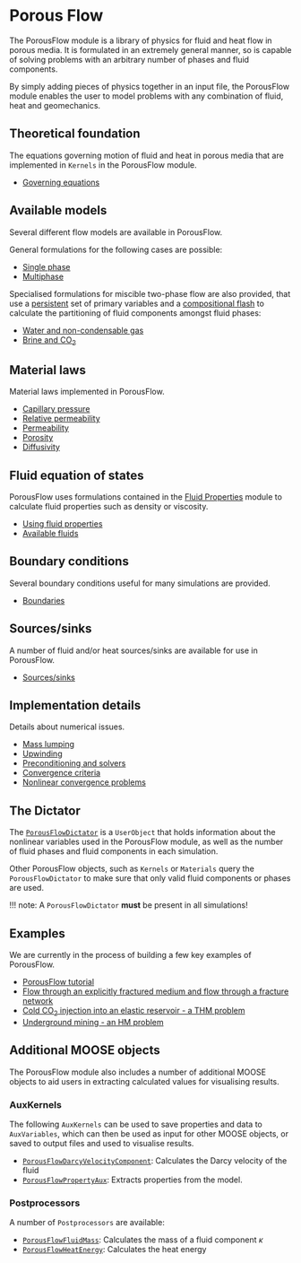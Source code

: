 # Porous Flow

The PorousFlow module is a library of physics for fluid and heat flow in porous
media. It is formulated in an extremely general manner, so is capable of solving
problems with an arbitrary number of phases and fluid components.

By simply adding pieces of physics together in an input file, the PorousFlow
module enables the user to model problems with any combination of fluid, heat
and geomechanics.

## Theoretical foundation

The equations governing motion of fluid and heat in porous media that are implemented
in `Kernels` in the PorousFlow module.

- [Governing equations](/porous_flow/governing_equations.md)

## Available models

Several different flow models are available in PorousFlow.

General formulations for the following cases are possible:

- [Single phase](/porous_flow/singlephase.md)
- [Multiphase](/porous_flow/multiphase.md)

Specialised formulations for miscible two-phase flow are also provided, that use
a [persistent](/porous_flow/persistent_variables.md) set of primary variables and a [compositional flash](/porous_flow/compositional_flash.md) to calculate the partitioning
of fluid components amongst fluid phases:

- [Water and non-condensable gas](/porous_flow/waterncg.md)
- [Brine and CO$_2$](/porous_flow/brineco2.md)

## Material laws

Material laws implemented in PorousFlow.

- [Capillary pressure](/porous_flow/capillary_pressure.md)
- [Relative permeability](/porous_flow/relative_permeability.md)
- [Permeability](/porous_flow/permeability.md)
- [Porosity](/porous_flow/porosity.md)
- [Diffusivity](/porous_flow/diffusivity.md)

## Fluid equation of states

PorousFlow uses formulations contained in the [Fluid
Properties](/fluid_properties/index.md) module to calculate fluid properties
such as density or viscosity.

 - [Using fluid properties](/porous_flow/fluids.md)
 - [Available fluids](/fluid_properties/index.md)

## Boundary conditions

Several boundary conditions useful for many simulations are provided.

 - [Boundaries](/porous_flow/boundaries.md)

## Sources/sinks

A number of fluid and/or heat sources/sinks are available for use in PorousFlow.

 - [Sources/sinks](/porous_flow/sinks.md)

## Implementation details

Details about numerical issues.

- [Mass lumping](/porous_flow/mass_lumping.md)
- [Upwinding](/porous_flow/upwinding.md)
- [Preconditioning and solvers](/porous_flow/solvers.md)
- [Convergence criteria](/porous_flow/convergence.md)
- [Nonlinear convergence problems](/porous_flow/nonlinear_convergence_problems.md)

## The Dictator

The [`PorousFlowDictator`](/porous_flow/PorousFlowDictator.md) is a `UserObject`
that holds information about the nonlinear variables used in the PorousFlow module,
as well as the number of fluid phases and fluid components in each simulation.

Other PorousFlow objects, such as `Kernels` or `Materials` query the `PorousFlowDictator`
to make sure that only valid fluid components or phases are used.

!!! note:
    A `PorousFlowDictator` **must** be present in all simulations!

## Examples

We are currently in the process of building a few key examples of PorousFlow.

- [PorousFlow tutorial](/porous_flow/tutorial_00.md)
- [Flow through an explicitly fractured medium and flow through a fracture network](/porous_flow/flow_through_fractured_media.md)
- [Cold CO$_{2}$ injection into an elastic reservoir - a THM problem](/porous_flow/co2_example.md)
- [Underground mining - an HM problem](/porous_flow/coal_mining.md)

## Additional MOOSE objects

The PorousFlow module also includes a number of additional MOOSE objects to aid
users in extracting calculated values for visualising results.

### AuxKernels

The following `AuxKernels` can be used to save properties and data to `AuxVariables`,
which can then be used as input for other MOOSE objects, or saved to output files and
used to visualise results.

- [`PorousFlowDarcyVelocityComponent`](/porous_flow/PorousFlowDarcyVelocityComponent.md):
Calculates the Darcy velocity of the fluid
- [`PorousFlowPropertyAux`](/porous_flow/PorousFlowPropertyAux.md): Extracts properties
from the model.

### Postprocessors

A number of `Postprocessors` are available:

- [`PorousFlowFluidMass`](/porous_flow/PorousFlowFluidMass.md): Calculates the mass of a
fluid component $\kappa$
- [`PorousFlowHeatEnergy`](/porous_flow/PorousFlowHeatEnergy.md): Calculates the heat energy
